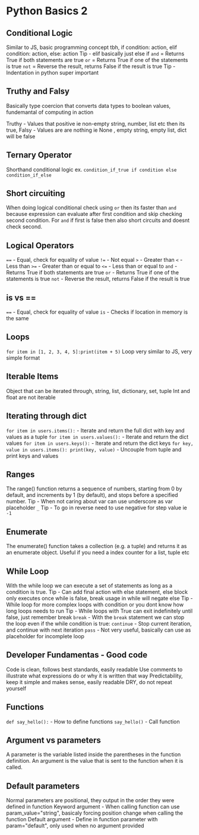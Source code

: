 # Python Basics 2

## Conditional Logic

Similar to JS, basic programming concept tbh, if condition: action, elif condition: action, else: action
Tip - elif basically just else if
`and` = Returns True if both statements are true
`or` = Returns True if one of the statements is true
`not` = Reverse the result, returns False if the result is true
Tip - Indentation in python super important

## Truthy and Falsy

Basically type coercion that converts data types to boolean values, fundemantal of computing in action

Truthy - Values that positive ie non-empty string, number, list etc then its true,
Falsy - Values are are nothing ie None , empty string, empty list, dict will be false

## Ternary Operator

Shorthand conditional logic
ex. `condition_if_true if condition else condition_if_else`

## Short circuiting

When doing logical conditional check using `or` then its faster than `and` because expression can evaluate after first condition and skip checking second condition. For `and` if first is false then also short circuits and doesnt check second.

## Logical Operators

`==` - Equal, check for equality of value
`!=` - Not equal
`>` - Greater than
`<` - Less than
`>=` - Greater than or equal to
`<=` - Less than or equal to
`and` - Returns True if both statements are true
`or` - Returns True if one of the statements is true
`not` - Reverse the result, returns False if the result is true

## is vs ==

`==` - Equal, check for equality of value
`is` - Checks if location in memory is the same

## Loops

`for item in [1, 2, 3, 4, 5]:print(item + 5)`
Loop very similar to JS, very simple format

## Iterable Items

Object that can be iterated through, string, list, dictionary, set, tuple
Int and float are not iterable

## Iterating through dict

`for item in users.items():` - Iterate and return the full dict with key and values as a tuple
`for item in users.values():` - Iterate and return the dict values
`for item in users.keys():` - Iterate and return the dict keys
`for key, value in users.items(): print(key, value)` - Uncouple from tuple and print keys and values

## Ranges

The range() function returns a sequence of numbers, starting from 0 by default, and increments by 1 (by default), and stops before a specified number.
Tip - When not caring about var can use underscore as var placeholder `_`
Tip - To go in reverse need to use negative for step value ie `-1`

## Enumerate

The enumerate() function takes a collection (e.g. a tuple) and returns it as an enumerate object.
Useful if you need a index counter for a list, tuple etc

## While Loop

With the while loop we can execute a set of statements as long as a condition is true.
Tip - Can add final action with else statement, else block only executes once while is false, break usage in while will negate else
Tip - While loop for more complex loops with condition or you dont know how long loops needs to run
Tip - While loops with True can exit indefinitely until false, just remember break
`break` - With the `break` statement we can stop the loop even if the while condition is true:
`continue` - Stop current iteration, and continue with next iteration
`pass` - Not very useful, basically can use as placeholder for incomplete loop

## Developer Fundamentas - Good code

Code is clean, follows best standards, easily readable
Use comments to illustrate what expressions do or why it is written that way
Predictability, keep it simple and makes sense, easily readable
DRY, do not repeat yourself

## Functions

`def say_hello():` - How to define functions
`say_hello()` - Call function

## Argument vs parameters

A parameter is the variable listed inside the parentheses in the function definition.
An argument is the value that is sent to the function when it is called.

## Default parameters

Normal parameters are positional, they output in the order they were defined in function
Keyword argument - When calling function can use param_value="string", basicaly forcing position change when calling the function
Default argument - Define in function parameter with param="default", only used when no argument provided
